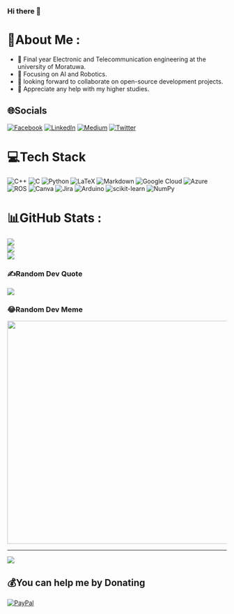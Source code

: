 ### Hi there 👋

# 💫About Me :

- 🔭 Final year Electronic and Telecommunication engineering at the university of Moratuwa.
- 🌱 Focusing on AI and Robotics. 
- 👯 looking forward to collaborate on open-source development projects. 
- 🤔 Appreciate any help with my higher studies.

## 🌐Socials
[![Facebook](https://img.shields.io/badge/Facebook-%231877F2.svg?logo=Facebook&logoColor=white)](https://facebook.com/asiri.mras) [![LinkedIn](https://img.shields.io/badge/LinkedIn-%230077B5.svg?logo=linkedin&logoColor=white)](https://linkedin.com/in/asiri-sirithunga-58563219b) [![Medium](https://img.shields.io/badge/Medium-12100E?logo=medium&logoColor=white)](https://medium.com/@AsiriSirithunga) [![Twitter](https://img.shields.io/badge/Twitter-%231DA1F2.svg?logo=Twitter&logoColor=white)](https://twitter.com/@AsiriSirithunga) 

# 💻Tech Stack
![C++](https://img.shields.io/badge/c++-%2300599C.svg?style=for-the-badge&logo=c%2B%2B&logoColor=white) ![C](https://img.shields.io/badge/c-%2300599C.svg?style=for-the-badge&logo=c&logoColor=white) ![Python](https://img.shields.io/badge/python-3670A0?style=for-the-badge&logo=python&logoColor=ffdd54) ![LaTeX](https://img.shields.io/badge/latex-%23008080.svg?style=for-the-badge&logo=latex&logoColor=white) ![Markdown](https://img.shields.io/badge/markdown-%23000000.svg?style=for-the-badge&logo=markdown&logoColor=white) ![Google Cloud](https://img.shields.io/badge/Google%20Cloud-%234285F4.svg?style=for-the-badge&logo=google-cloud&logoColor=white) ![Azure](https://img.shields.io/badge/azure-%230072C6.svg?style=for-the-badge&logo=azure-devops&logoColor=white) ![ROS](https://img.shields.io/badge/ros-%230A0FF9.svg?style=for-the-badge&logo=ros&logoColor=white) ![Canva](https://img.shields.io/badge/Canva-%2300C4CC.svg?style=for-the-badge&logo=Canva&logoColor=white) ![Jira](https://img.shields.io/badge/jira-%230A0FFF.svg?style=for-the-badge&logo=jira&logoColor=white) ![Arduino](https://img.shields.io/badge/-Arduino-00979D?style=for-the-badge&logo=Arduino&logoColor=white) ![scikit-learn](https://img.shields.io/badge/scikit--learn-%23F7931E.svg?style=for-the-badge&logo=scikit-learn&logoColor=white) ![NumPy](https://img.shields.io/badge/numpy-%23013243.svg?style=for-the-badge&logo=numpy&logoColor=white)
# 📊GitHub Stats :
![](https://github-readme-stats.vercel.app/api?username=AsiriSirithunga&theme=default&hide_border=true&include_all_commits=true&count_private=true)<br/>
![](https://github-readme-streak-stats.herokuapp.com/?user=AsiriSirithunga&theme=default&hide_border=true)<br/>
![](https://github-readme-stats.vercel.app/api/top-langs/?username=AsiriSirithunga&theme=default&hide_border=true&include_all_commits=true&count_private=true&layout=compact)

### ✍️Random Dev Quote
![](https://quotes-github-readme.vercel.app/api?type=horizontal&theme=radical)

### 😂Random Dev Meme
<img src="https://random-memer.herokuapp.com/" width="512px"/>

---
[![](https://visitcount.itsvg.in/api?id=AsiriSirithunga&icon=0&color=0)](https://visitcount.itsvg.in)

  ## 💰You can help me by Donating
  [![PayPal](https://img.shields.io/badge/PayPal-00457C?style=for-the-badge&logo=paypal&logoColor=white)](https://paypal.me/RavinduA) 

  <!-- Proudly created with GPRM ( https://gprm.itsvg.in ) -->
  
